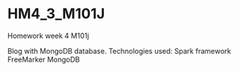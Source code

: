 # HM4_3_M101J
Homework week 4 M101j

Blog with MongoDB database.
Technologies used:
Spark framework
FreeMarker
MongoDB